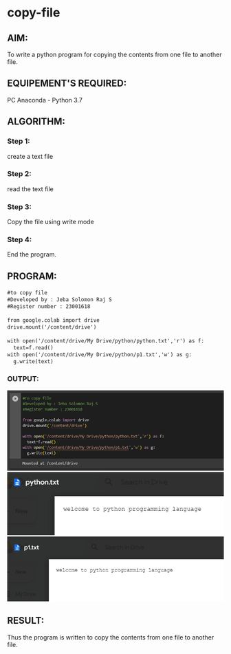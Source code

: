 # copy-file

## AIM:

To write a python program for copying the contents from one file to another file.

## EQUIPEMENT'S REQUIRED:

PC
Anaconda - Python 3.7

## ALGORITHM:

### Step 1:

create a text file

### Step 2:

read the text file

### Step 3:

Copy the file using write mode

### Step 4:

End the program.

## PROGRAM:

```
#to copy file
#Developed by : Jeba Solomon Raj S
#Register number : 23001618

from google.colab import drive
drive.mount('/content/drive')

with open('/content/drive/My Drive/python/python.txt','r') as f:
  text=f.read()
with open('/content/drive/My Drive/python/p1.txt','w') as g:
  g.write(text)
```

### OUTPUT:

![output](</copy(1).png>)
![output](/old.png)
![output](/new.png)

## RESULT:

Thus the program is written to copy the contents from one file to another file.
